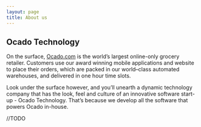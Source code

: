 ```yaml
---
layout: page
title: About us
---
```


## Ocado Technology
On the surface, [Ocado.com](http://www.ocado.com/) is the world’s largest online-only grocery retailer. Customers use our award winning mobile applications and website to place their orders, which are packed in our world–class automated warehouses, and delivered in one hour time slots.

Look under the surface however, and you’ll unearth a dynamic technology company that has the look, feel and culture of an innovative software start-up - Ocado Technology. That’s because we develop all the software that powers Ocado in-house.

//TODO